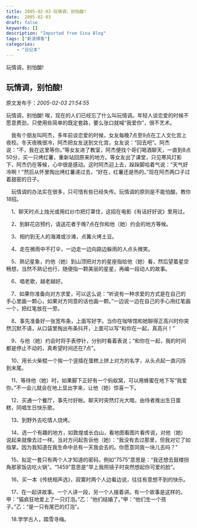 ```yaml
---
title: 2005-02-03-玩情调，别怕酸!
date:  2005-02-03
draft: false
keywords: []
description: "Imported from Sina Blog"
tags: ["新浪博客"]
categories: 
    - "日记本"
---
```

玩情调，别怕酸!
## 玩情调，别怕酸!

 原文发布于：*2005-02-03 21:54:55*

玩情调，别怕酸! 
 唉，现在的人们已经忘了什么叫玩情调。年轻人谈恋爱的时候不愿意费劲，只使用些简单的既定套路，要么张口就喊“我爱你”，很不艺术。 

　我有个朋友叫阿杰，多年前谈恋爱的时候，女友每晚7点至9点在工人文化宫上夜校。冬天夜晚很冷，阿杰把女友送到文化宫，女友说：“回去吧”。阿杰说：“不，我在这里等你。”等女友进了教室，阿杰便找个哥们喝酒聊天，一直到8点50分，买一只烤红薯，重新站回原来的地方。等女友出了课堂，只见寒风灯影下，阿杰仍在等候，心中很是感动。这时阿杰迎上去，跺跺脚哈着气说：“天气好冷啊！”然后从怀里掏出烤红薯递过去，“好在，红薯还是热的。”现在阿杰两口子过着甜密的日子。 

　玩情调的办法实在很多，只可惜有些已经失传。玩情调的原则是不能怕酸。教你18招。 

　1、聊天时点上烛光或用红纱巾把灯罩住，这招在电影《有话好好说》里用过。 

　2、到鲜花店预约，请送花者于晚7点在你和他（她）约会的地方等候。 

　3、相约到无人的海滩或沙滩，点篝火烤土豆。 

　4、走在微雨中不打伞，一边走一边向路边躲雨的人点头微笑。 

　5、熟记星象，约他（她）到山顶把对方的星座指给他（她）看，然后望着星空畅想，当然不熟记也行，随便指一颗美丽的星星，再编一段动人的故事。 

　6、唱老歌，越老越好。 

　7、如果你准备向对方求爱，可以这么说：“听说有一种求爱的方式是在自己的手心里画一颗心，如果对方同意的话也画一颗。”一边说一边在自己的手心用红笔画一个，把红笔放在一旁。 

　8、事先准备好一张宽布条，上面写好字。当你在咖啡馆和她聊得正高兴时你突然沉默不语，从口袋里掏出布条抖开，上面可以写“和你在一起，真高兴！” 

　9、与他（她）约会时将手表停针，分别时看着表说；“和你在一起，我的时间都是停止不动的，真希望时间还在7点”。 

　10、用长火柴棍一个挨一个竖插在蛋糕上拼上对方的名字，从头点起一直闪烁到末尾。 

　11、等待他（她）时，如果脚下正好有一个蚂蚁窝，可以用蜂蜜在地下写“我爱你。”不一会儿就会在地上显出字来，让他（她）惊喜一下。 

　12、买通一个餐厅，事先付好帐。聊天时突然灯光大暗，由侍者推出生日蛋糕，同唱生日快乐歌。 

　13、到野外去吃情人烧烤。 

　14、选一个有趣的地方，如敦煌或长白山，看地图看图片看传说，对他（她）说起来就像去过一样。当对方问起告诉他（她）：“我没有去过那里，但我对它了如指掌。因为我知道在我生命中总有一天我会去的。你愿意同我一块儿去吗？” 

　15、拟定一套只有两个人才知道的密码，例如“7575”意思是：“我还想去鼓楼拐角那家饭店吃火锅”。“1459”意思是“早上我照镜子时突然想起你可爱的脸”。 

　16、买一本《传统相声选》，寂寞时两个人边看边说，往往有意想不到的快乐。 

　17、在一起讲故事。一个人讲一段，另一个人接着讲。有一个故事是这样的。甲：“猫疯狂地爱上了一只灯泡。”乙：“他们结婚了。”甲：“他们生一个孩子。”乙：“是一只有尾巴的灯泡”。 

　18.学学古人，踏雪寻梅。


